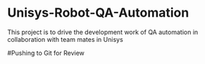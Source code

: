 # Unisys-Robot-QA-Automation
This project is to drive the development work of QA automation in collaboration with team mates in Unisys

#Pushing to Git for Review